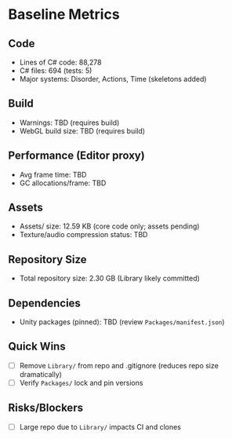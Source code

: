# Baseline Metrics

## Code
- Lines of C# code: 88,278
- C# files: 694 (tests: 5)
- Major systems: Disorder, Actions, Time (skeletons added)

## Build
- Warnings: TBD (requires build)
- WebGL build size: TBD (requires build)

## Performance (Editor proxy)
- Avg frame time: TBD
- GC allocations/frame: TBD

## Assets
- Assets/ size: 12.59 KB (core code only; assets pending)
- Texture/audio compression status: TBD

## Repository Size
- Total repository size: 2.30 GB (Library likely committed)

## Dependencies
- Unity packages (pinned): TBD (review `Packages/manifest.json`)

## Quick Wins
- [ ] Remove `Library/` from repo and .gitignore (reduces repo size dramatically)
- [ ] Verify `Packages/` lock and pin versions

## Risks/Blockers
- [ ] Large repo due to `Library/` impacts CI and clones

